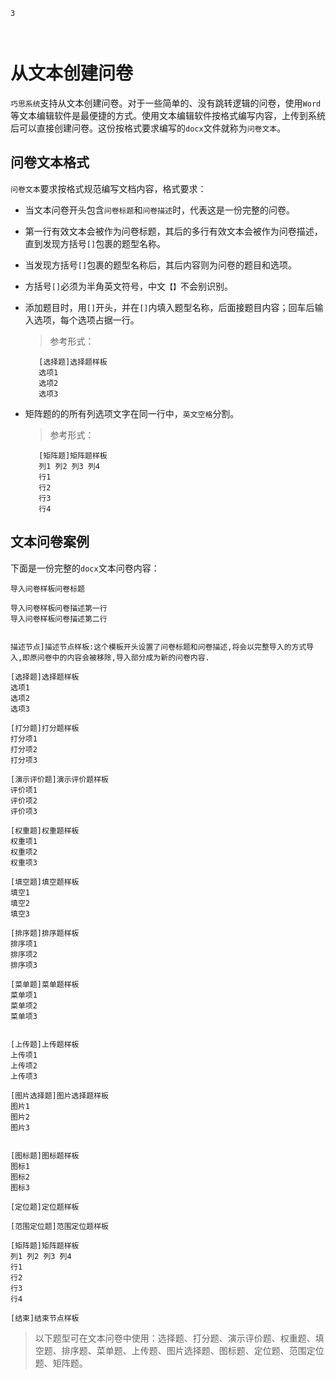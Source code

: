 ```index
3
```
```tag

```
```summary

```
# 从文本创建问卷
`巧思系统`支持从文本创建问卷。对于一些简单的、没有跳转逻辑的问卷，使用`Word`等文本编辑软件是最便捷的方式。使用文本编辑软件按格式编写内容，上传到系统后可以直接创建问卷。这份按格式要求编写的`docx`文件就称为`问卷文本`。

## 问卷文本格式
`问卷文本`要求按格式规范编写文档内容，格式要求：
+ 当文本问卷开头包含`问卷标题`和`问卷描述`时，代表这是一份完整的问卷。
+ 第一行有效文本会被作为问卷标题，其后的多行有效文本会被作为问卷描述，直到发现方括号`[]`包裹的题型名称。
+ 当发现方括号`[]`包裹的题型名称后，其后内容则为问卷的题目和选项。
+ 方括号`[]`必须为半角英文符号，中文`【】`不会别识别。
+ 添加题目时，用`[]`开头，并在`[]`内填入题型名称，后面接题目内容；回车后输入选项，每个选项占据一行。
    > 参考形式：
     ```
        [选择题]选择题样板
        选项1
        选项2
        选项3
     ```

+ 矩阵题的的所有列选项文字在同一行中，`英文空格`分割。
    > 参考形式：
     ```
        [矩阵题]矩阵题样板
        列1 列2 列3 列4
        行1
        行2
        行3
        行4
     ```

## 文本问卷案例
下面是一份完整的`docx`文本问卷内容：

```text
导入问卷样板问卷标题

导入问卷样板问卷描述第一行
导入问卷样板问卷描述第二行


描述节点]描述节点样板:这个模板开头设置了问卷标题和问卷描述,将会以完整导入的方式导入,即原问卷中的内容会被移除,导入部分成为新的问卷内容.

[选择题]选择题样板
选项1
选项2
选项3

[打分题]打分题样板
打分项1
打分项2
打分项3

[演示评价题]演示评价题样板
评价项1
评价项2
评价项3

[权重题]权重题样板
权重项1
权重项2
权重项3

[填空题]填空题样板
填空1
填空2
填空3

[排序题]排序题样板
排序项1
排序项2
排序项3

[菜单题]菜单题样板
菜单项1
菜单项2
菜单项3


[上传题]上传题样板
上传项1
上传项2
上传项3

[图片选择题]图片选择题样板
图片1
图片2
图片3


[图标题]图标题样板
图标1
图标2
图标3

[定位题]定位题样板

[范围定位题]范围定位题样板

[矩阵题]矩阵题样板
列1 列2 列3 列4
行1
行2
行3
行4

[结束]结束节点样板

```

> 以下题型可在文本问卷中使用：选择题、打分题、演示评价题、权重题、填空题、排序题、菜单题、上传题、图片选择题、图标题、定位题、范围定位题、矩阵题。
